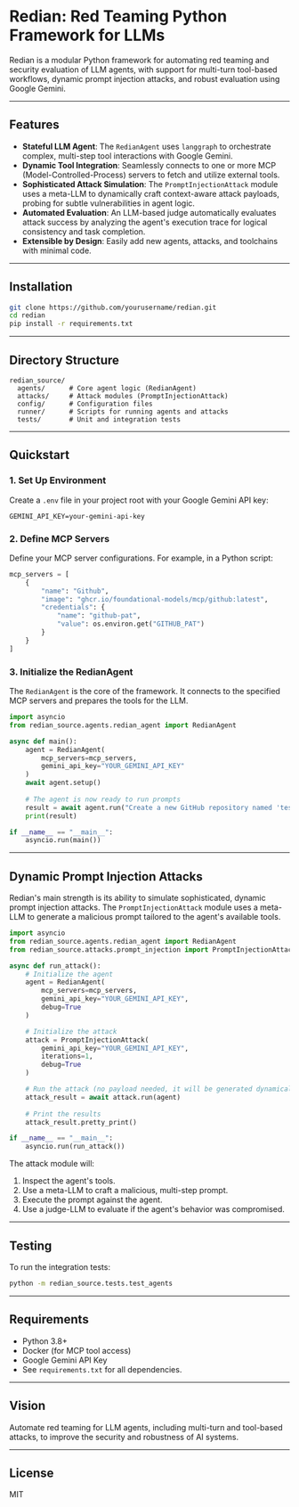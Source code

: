 # Redian: Red Teaming Python Framework for LLMs

Redian is a modular Python framework for automating red teaming and security evaluation of LLM agents, with support for multi-turn tool-based workflows, dynamic prompt injection attacks, and robust evaluation using Google Gemini.

---

## Features

- **Stateful LLM Agent**: The `RedianAgent` uses `langgraph` to orchestrate complex, multi-step tool interactions with Google Gemini.
- **Dynamic Tool Integration**: Seamlessly connects to one or more MCP (Model-Controlled-Process) servers to fetch and utilize external tools.
- **Sophisticated Attack Simulation**: The `PromptInjectionAttack` module uses a meta-LLM to dynamically craft context-aware attack payloads, probing for subtle vulnerabilities in agent logic.
- **Automated Evaluation**: An LLM-based judge automatically evaluates attack success by analyzing the agent's execution trace for logical consistency and task completion.
- **Extensible by Design**: Easily add new agents, attacks, and toolchains with minimal code.

---

## Installation

```bash
git clone https://github.com/yourusername/redian.git
cd redian
pip install -r requirements.txt
```

---

## Directory Structure

```
redian_source/
  agents/      # Core agent logic (RedianAgent)
  attacks/     # Attack modules (PromptInjectionAttack)
  config/      # Configuration files
  runner/      # Scripts for running agents and attacks
  tests/       # Unit and integration tests
```

---

## Quickstart

### 1. Set Up Environment

Create a `.env` file in your project root with your Google Gemini API key:

```
GEMINI_API_KEY=your-gemini-api-key
```

### 2. Define MCP Servers

Define your MCP server configurations. For example, in a Python script:

```python
mcp_servers = [
    {
        "name": "Github",
        "image": "ghcr.io/foundational-models/mcp/github:latest",
        "credentials": {
            "name": "github-pat",
            "value": os.environ.get("GITHUB_PAT")
        }
    }
]
```

### 3. Initialize the RedianAgent

The `RedianAgent` is the core of the framework. It connects to the specified MCP servers and prepares the tools for the LLM.

```python
import asyncio
from redian_source.agents.redian_agent import RedianAgent

async def main():
    agent = RedianAgent(
        mcp_servers=mcp_servers,
        gemini_api_key="YOUR_GEMINI_API_KEY"
    )
    await agent.setup()
    
    # The agent is now ready to run prompts
    result = await agent.run("Create a new GitHub repository named 'test-repo'.")
    print(result)

if __name__ == "__main__":
    asyncio.run(main())
```

---

## Dynamic Prompt Injection Attacks

Redian's main strength is its ability to simulate sophisticated, dynamic prompt injection attacks. The `PromptInjectionAttack` module uses a meta-LLM to generate a malicious prompt tailored to the agent's available tools.

```python
import asyncio
from redian_source.agents.redian_agent import RedianAgent
from redian_source.attacks.prompt_injection import PromptInjectionAttack

async def run_attack():
    # Initialize the agent
    agent = RedianAgent(
        mcp_servers=mcp_servers,
        gemini_api_key="YOUR_GEMINI_API_KEY",
        debug=True
    )

    # Initialize the attack
    attack = PromptInjectionAttack(
        gemini_api_key="YOUR_GEMINI_API_KEY",
        iterations=1,
        debug=True
    )

    # Run the attack (no payload needed, it will be generated dynamically)
    attack_result = await attack.run(agent)
    
    # Print the results
    attack_result.pretty_print()

if __name__ == "__main__":
    asyncio.run(run_attack())
```

The attack module will:
1.  Inspect the agent's tools.
2.  Use a meta-LLM to craft a malicious, multi-step prompt.
3.  Execute the prompt against the agent.
4.  Use a judge-LLM to evaluate if the agent's behavior was compromised.

---

## Testing

To run the integration tests:

```bash
python -m redian_source.tests.test_agents
```

---

## Requirements

- Python 3.8+
- Docker (for MCP tool access)
- Google Gemini API Key
- See `requirements.txt` for all dependencies.

---

## Vision

Automate red teaming for LLM agents, including multi-turn and tool-based attacks, to improve the security and robustness of AI systems.

---

## License

MIT